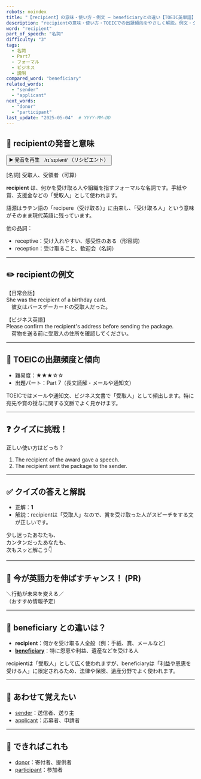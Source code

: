```yaml
---
robots: noindex
title: "【recipient】の意味・使い方・例文 ― beneficiaryとの違い【TOEIC英単語】"
description: "recipientの意味・使い方・TOEICでの出題傾向をやさしく解説。例文・クイズ付きでbeneficiaryとの違いもわかりやすく学べます。"
word: "recipient"
part_of_speech: "名詞"
difficulty: "3"
tags:
  - 名詞
  - Part7
  - フォーマル
  - ビジネス
  - 説明
compared_word: "beneficiary"
related_words:
  - "sender"
  - "applicant"
next_words:
  - "donor"
  - "participant"
last_update: "2025-05-04"  # YYYY-MM-DD
---
```


## 🔰 recipientの発音と意味

<button class="play-audio" onclick="playTTS('recipient')">
  <span class="play-audio-main">
    ▶️ 発音を再生　/rɪˈsɪpiənt/
  </span>
  <span class="play-audio-sub">
    （リシピエント）
  </span>
</button>

[名詞] 受取人、受領者（可算）

**recipient** は、何かを受け取る人や組織を指すフォーマルな名詞です。手紙や賞、支援金などの「受取人」として使われます。

語源はラテン語の「recipere（受け取る）」に由来し、「受け取る人」という意味がそのまま現代英語に残っています。

他の品詞：  
- receptive：受け入れやすい、感受性のある（形容詞）
- reception：受け取ること、歓迎会（名詞）

---

## ✏️ recipientの例文

【日常会話】  
She was the recipient of a birthday card.  
　彼女はバースデーカードの受取人だった。

【ビジネス英語】  
Please confirm the recipient's address before sending the package.  
　荷物を送る前に受取人の住所を確認してください。

---

## 🎯 TOEICの出題頻度と傾向

- 難易度：★★★☆☆
- 出題パート：Part 7（長文読解・メールや通知文）

TOEICではメールや通知文、ビジネス文書で「受取人」として頻出します。特に宛先や賞の授与に関する文脈でよく見かけます。

---

## ❓ クイズに挑戦！

正しい使い方はどっち？

1. The recipient of the award gave a speech.  
2. The recipient sent the package to the sender.

---

## ✅ クイズの答えと解説

- 正解：**1**
- 解説：recipientは「受取人」なので、賞を受け取った人がスピーチをする文が正しいです。

少し迷ったあなたも、  
カンタンだったあなたも、  
次もスッと解こう👇️

---

## 🚀 今が英語力を伸ばすチャンス！ (PR)

<div class="info-center">
＼行動が未来を変える／<br>  
（おすすめ情報予定）
</div>

---

## 🤔  beneficiary との違いは？

- **recipient**：何かを受け取る人全般（例：手紙、賞、メールなど）
- **[beneficiary](/word/beneficiary/)**：特に恩恵や利益、遺産などを受ける人

recipientは「受取人」として広く使われますが、beneficiaryは「利益や恩恵を受ける人」に限定されるため、法律や保険、遺産分野でよく使われます。

---

## 🧩 あわせて覚えたい

- [sender](/word/sender/)：送信者、送り主
- [applicant](/word/applicant/)：応募者、申請者

---

## 📖 できればこれも

- [donor](/word/donor/)：寄付者、提供者
- [participant](/word/participant/)：参加者

<!-- cvid: aid27_bid14 -->
